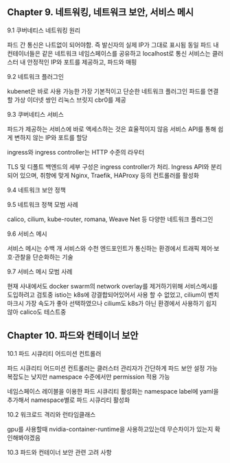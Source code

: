## Chapter 9. 네트워킹, 네트워크 보안, 서비스 메시

9.1 쿠버네티스 네트워킹 원리

파드 간 통신은 나트없이 되어야함. 즉 발신자의 실제 IP가 그대로 표시됨
동일 파드 내 컨테이너들은 같은 네트워크 네임스페이스를 공유하고 localhost로 통신
서비스는 클러스터 내 안정적인 IP와 포트를 제공하고, 파드와 매핑

9.2 네트워크 플러그인

kubenet은 바로 사용 가능한 가장 기본적이고 단순한 네트워크 플러그인
파드를 연결할 가상 이더넷 쌍인 리눅스 브릿지 cbr0를 제공

9.3 쿠버네티스 서비스

파드가 제공하는 서비스에 바로 액세스하는 것은 효율적이지 않음
서비스 API를 통해 쉽게 변하지 않는 IP와 포트를 할당

ingress와 ingress controller는 HTTP 수준의 라우터

TLS 및 디폴트 백엔드의 세부 구성은 ingress controller가 처리. Ingress API와 분리되어 있으며, 취향에 맞게 Nginx, Traefik, HAProxy 등의 컨트롤러를 활성화

9.4 네트워크 보안 정책

9.5 네트워크 정책 모범 사례

calico, cilium, kube-router, romana, Weave Net 등 다양한 네트워크 플러그인

9.6 서비스 메시

서비스 메시는 수백 개 서비스와 수천 엔드포인트가 통신하는 환경에서 트래픽 제어·보호·관찰을 단순화하는 기술

9.7 서비스 메시 모범 사례

현재 사내에서도 docker swarm의 network overlay를 제거하기위해 서비스메시를 도입하려고 검토중
istio는 k8s에 강결합되어있어서 사용 할 수 없었고, cilium이 벤치마크시 가장 속도가 좋아 선택하였으나 cilium도 k8s가 아닌 환경에서 사용하기 쉽지 않아 calico도 테스트중

## Chapter 10. 파드와 컨테이너 보안

10.1 파드 시큐리티 어드미션 컨트롤러

파드 시큐리티 어드미션 컨트롤러는 클러스터 관리자가 간단하게 파드 보안 설정 가능
복잡도는 낮지만 namespace 수준에서만 permission 적용 가능

네임스페이스 레이블을 이용한 파드 시큐리티 활성화는 namespace label에 yaml을 추가해서 namespace별로 파드 시큐리티 활성화

10.2 워크로드 격리와 런타임클래스

gpu를 사용할때 nvidia-container-runtime을 사용하고있는데 무슨차이가 있는지 확인해봐야겠음

10.3 파드와 컨테이너 보안 관련 고려 사항

